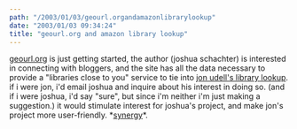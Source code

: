 ```yaml
---
path: "/2003/01/03/geourl.organdamazonlibrarylookup" 
date: "2003/01/03 09:34:24" 
title: "geourl.org and amazon library lookup" 
---
```

<p><a href="http://geourl.org/">geourl.org</a> is just getting started, the author (joshua schachter) is interested in connecting with bloggers, and the site has all the data necessary to provide a "libraries close to you" service to tie into <a href="http://weblog.infoworld.com/udell/stories/2002/12/11/librarylookup.html">jon udell's library lookup</a>. if i were jon, i'd email joshua and inquire about his interest in doing so. (and if i were joshua, i'd say "sure", but since i'm neither i'm just making a suggestion.) it would stimulate interest for joshua's project, and make jon's project more user-friendly. *<a href="http://dictionary.reference.com/search?q=synergy">synergy</a>*.</p>
